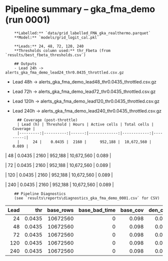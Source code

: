 # Pipeline summary – gka_fma_demo (run 0001)

        **Labelled:** `data/grid_labelled_FMA_gka_realthermo.parquet`  
        **Model:** `models/grid_logit_cal.pkl`

        **Leads:** 24, 48, 72, 120, 240  
        **Thresholds column used:** thr_Fbeta (from `results/best_fbeta_thresholds.csv`)

        ## Outputs
        - Lead 24h -> alerts_gka_fma_demo_lead24_thr0.0435_throttled.csv.gz
- Lead 48h -> alerts_gka_fma_demo_lead48_thr0.0435_throttled.csv.gz
- Lead 72h -> alerts_gka_fma_demo_lead72_thr0.0435_throttled.csv.gz
- Lead 120h -> alerts_gka_fma_demo_lead120_thr0.0435_throttled.csv.gz
- Lead 240h -> alerts_gka_fma_demo_lead240_thr0.0435_throttled.csv.gz

        ## Coverage (post-throttle)
        | Lead (h) | Threshold | Hours | Active cells | Total cells | Coverage |
        |---------:|----------:|------:|-------------:|------------:|---------:|
        |      24 |    0.0435 |  2160 |      952,188 |  10,672,560 |   0.089 |
|      48 |    0.0435 |  2160 |      952,188 |  10,672,560 |   0.089 |
|      72 |    0.0435 |  2160 |      952,188 |  10,672,560 |   0.089 |
|     120 |    0.0435 |  2160 |      952,188 |  10,672,560 |   0.089 |
|     240 |    0.0435 |  2160 |      952,188 |  10,672,560 |   0.089 |

        ## Pipeline Diagnostics
        (see `results\reports\diagnostics_gka_fma_demo_0001.csv` for CSV)


| Lead | thr | base_rows | base_bad_time | base_cov | den_cov | thr_cov | keep_denoise | keep_throttle | flags |
|----:|----:|----------:|-------------:|---------:|--------:|--------:|------------:|--------------:|:------|
| 24 | 0.0435 | 10672560 | 0 | 0.098 | 0.099 | 0.089 | 1.006 | 0.901 |  |
| 48 | 0.0435 | 10672560 | 0 | 0.098 | 0.099 | 0.089 | 1.006 | 0.901 |  |
| 72 | 0.0435 | 10672560 | 0 | 0.098 | 0.099 | 0.089 | 1.006 | 0.901 |  |
| 120 | 0.0435 | 10672560 | 0 | 0.098 | 0.099 | 0.089 | 1.006 | 0.901 |  |
| 240 | 0.0435 | 10672560 | 0 | 0.098 | 0.099 | 0.089 | 1.006 | 0.901 |  |
